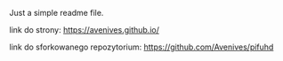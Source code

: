Just a simple readme file.

link do strony: https://avenives.github.io/


link do sforkowanego repozytorium: https://github.com/Avenives/pifuhd
